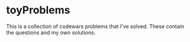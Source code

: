 # toyProblems

This is a collection of codewars problems that I've solved. These contain the questions and my own solutions.
